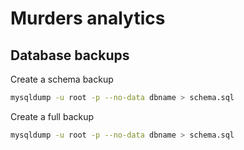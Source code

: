 # Murders analytics

## Database backups
Create a schema backup
```bash
mysqldump -u root -p --no-data dbname > schema.sql
```

Create a full backup
```bash
mysqldump -u root -p --no-data dbname > schema.sql
```
